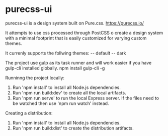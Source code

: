 # purecss-ui

purecss-ui is a design system built on Pure.css.
https://purecss.io/

It attempts to use css processed through PostCSS o create a design system with a minimal footprint that is easily customized for varying custom themes.

It currenly supports the follwing themes:
-- default
-- dark

The project use gulp as its task runner and will work easier if you have gulp-cli installed globally.
npm install gulp-cli -g

Runninng the project locally:
1. Run 'npm install' to install all Node.js dependencies.
2. Run 'npm run build:dev' to create all the local artifacts.
3. Run 'npm run serve' to run the local Express server. If the files need to be watched then use 'npm run watch' instead.

Creating a distribution:
1. Run 'npm install' to install all Node.js dependencies.
2. Run 'npm run build:dist' to create the distribution artifacts.
